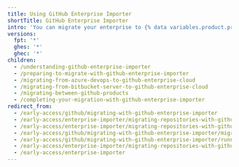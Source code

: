 ```yaml
---
title: Using GitHub Enterprise Importer
shortTitle: GitHub Enterprise Importer
intro: 'You can migrate your enterprise to {% data variables.product.prodname_ghe_cloud %} with {% data variables.product.prodname_importer_proper_name %}.'
versions:
  fpt: '*'
  ghes: '*'
  ghec: '*'
children:
  - /understanding-github-enterprise-importer
  - /preparing-to-migrate-with-github-enterprise-importer
  - /migrating-from-azure-devops-to-github-enterprise-cloud
  - /migrating-from-bitbucket-server-to-github-enterprise-cloud
  - /migrating-between-github-products
  - /completing-your-migration-with-github-enterprise-importer
redirect_from:
  - /early-access/github/migrating-with-github-enterprise-importer
  - /early-access/enterprise-importer/migrating-repositories-with-github-enterprise-importer/migrating-repositories-to-github-ae/migrating-repositories-from-azure-devops-to-github-ae
  - /early-access/enterprise-importer/migrating-repositories-with-github-enterprise-importer/migrating-repositories-to-github-ae/migrating-repositories-from-githubcom-to-github-ae
  - /early-access/github/migrating-with-github-enterprise-importer/migrating-to-github-ae-with-the-importer
  - /early-access/github/migrating-with-github-enterprise-importer/running-a-migration-with-github-enterprise-importer/running-a-migration-to-github-ae
  - /early-access/enterprise-importer/migrating-repositories-with-github-enterprise-importer/migrating-repositories-to-github-ae
  - /early-access/enterprise-importer
---
```

